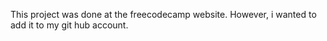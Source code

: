 This project was done at the freecodecamp website. However, i wanted to add it to my git hub account.  
